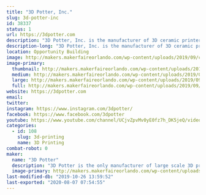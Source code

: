 ```yaml
---
title: "3D Potter, Inc."
slug: 3d-potter-inc
id: 38337
status: 1
url: https://3dpotter.com
description: "3D Potter, Inc. is the manufacturer of 3D ceramic printers. "
description-long: "3D Potter, Inc. is the manufacturer of 3D ceramic printers. During the Makerfaire we will be printing with water-based clay."
location: Opportunity Building
image: http://makers.makerfaireorlando.com/wp-content/uploads/2019/09/cover-1024x619.jpg
image-primary:
  thumbnail: http://makers.makerfaireorlando.com/wp-content/uploads/2019/09/cover-150x150.jpg
  medium: http://makers.makerfaireorlando.com/wp-content/uploads/2019/09/cover-300x181.jpg
  large: http://makers.makerfaireorlando.com/wp-content/uploads/2019/09/cover-1024x619.jpg
  full: http://makers.makerfaireorlando.com/wp-content/uploads/2019/09/cover.jpg
website: https://3dpotter.com
email: 
twitter: 
instagram: https://www.instagram.com/3dpotter/
facebook: https://www.facebook.com/3dpotter
youtube: https://www.youtube.com/channel/UCjvZpvMv0yE0fz7h_DK5jeQ/videos
categories:
  - id: 108
    slug: 3d-printing
    name: 3D Printing
combat-robot: 0
maker:
  name: "3D Potter"
  description: "3D Potter is the only manufacturer of large scale 3D printers exclusive for clay/ceramics."
  image-primary: http://makers.makerfaireorlando.com/wp-content/uploads/2019/09/3DPotter_Logo_Color-1024x336.jpg
last-modified-db: "2019-10-26 13:59:52"
last-exported: "2020-08-07 07:54:55"
---
```

